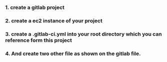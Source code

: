 ### 1. create a gitlab project
### 2. create a ec2 instance of your project
### 3. create a .gitlab-ci.yml into your root directory which you can reference form this project
### 4. And create two other file as shown on the gitlab file.
